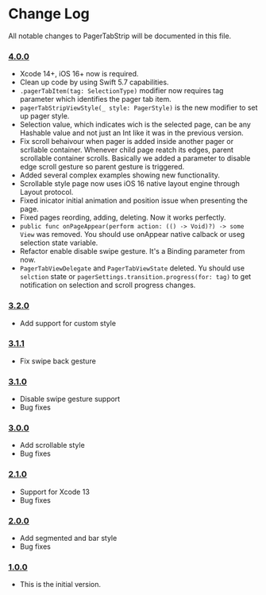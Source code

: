 # Change Log

All notable changes to PagerTabStrip will be documented in this file.

### [4.0.0](https://github.com/xmartlabs/PagerTabStrip/releases/tag/4.0.0)

<!-- Released on 2022-10-18. -->

- Xcode 14+, iOS 16+ now is required.
- Clean up code by using Swift 5.7 capabilities. 
- `.pagerTabItem(tag: SelectionType)` modifier now requires tag parameter which identifies the pager tab item. 
- `pagerTabStripViewStyle(_ style: PagerStyle)` is the new modifier to set up pager style. 
- Selection value, which indicates wich is the selected page, can be any Hashable value and not just an Int like it was in the previous version.
- Fix scroll behaivour when pager is added inside another pager or scrllable container. Whenever child page reatch its edges, parent scrollable container scrolls. Basically we added a parameter to disable edge scroll gesture so parent gesture is triggered. 
- Added several complex examples showing new functionality. 
- Scrollable style page now uses iOS 16 native layout engine through Layout protocol.
- Fixed inicator initial animation and position issue when presenting the page. 
- Fixed pages reording, adding, deleting. Now it works perfectly. 
- `public func onPageAppear(perform action: (() -> Void)?) -> some View` was removed. You should use onAppear native calback or useg selection state variable.
- Refactor enable disable swipe gesture. It's a Binding parameter from now. 
- `PagerTabViewDelegate` and `PagerTabViewState` deleted. Yu should use `selction` state or `pagerSettings.transition.progress(for: tag)` to get notification on selection and scroll progress changes. 


### [3.2.0](https://github.com/xmartlabs/PagerTabStrip/releases/tag/3.2.0)

<!-- Released on 2022-03-11. -->

- Add support for custom style

### [3.1.1](https://github.com/xmartlabs/PagerTabStrip/releases/tag/3.1.1)

<!-- Released on 2021-12-20. -->

- Fix swipe back gesture

### [3.1.0](https://github.com/xmartlabs/PagerTabStrip/releases/tag/3.1.0)

<!-- Released on 2021-12-09. -->

- Disable swipe gesture support
- Bug fixes

### [3.0.0](https://github.com/xmartlabs/PagerTabStrip/releases/tag/3.0.0)

<!-- Released on 2021-10-05. -->

- Add scrollable style
- Bug fixes

### [2.1.0](https://github.com/xmartlabs/PagerTabStrip/releases/tag/2.1.0)

<!-- Released on 2021-10-05. -->

- Support for Xcode 13
- Bug fixes

### [2.0.0](https://github.com/xmartlabs/PagerTabStrip/releases/tag/2.0.0)

<!-- Released on 2021-08-18. -->

- Add segmented and bar style
- Bug fixes

### [1.0.0](https://github.com/xmartlabs/PagerTabStrip/releases/tag/1.0.0)

<!-- Released on 2020-01-20. -->

- This is the initial version.

[xmartlabs]: https://xmartlabs.com
